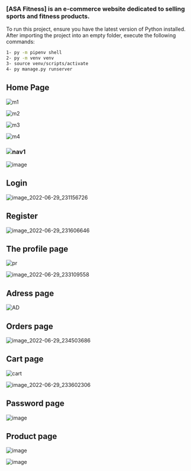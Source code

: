 ### [ASA Fitness] is an e-commerce website dedicated to selling sports and fitness products.

To run this project, ensure you have the latest version of Python installed. After importing the project into an empty folder, execute the following commands:

```bash
1- py -m pipenv shell
2- py -m venv venv 
3- source venv/scripts/activate
4- py manage.py runserver
```
## Home Page
											

![m1](https://user-images.githubusercontent.com/101675260/176550842-5f6a9230-b7fd-4255-900a-1198590308b3.PNG)



![m2](https://user-images.githubusercontent.com/101675260/176551516-95b7559c-bd6c-4a59-bd12-e8abaf8252c4.PNG)


![m3](https://user-images.githubusercontent.com/101675260/176551529-f1bdebaf-585a-45d0-b9e6-291e9afae158.PNG)

![m4](https://user-images.githubusercontent.com/101675260/176551531-8febcf63-b0b0-42de-bf19-73277ce1db94.PNG)

  


### ![nav1](https://user-images.githubusercontent.com/101675260/176552681-b6f310f8-5fc3-4db3-a5a4-a72458698fbb.png)

![image](https://user-images.githubusercontent.com/101675260/176556991-05ad778d-8f7c-4dda-948c-b34ab6a5257f.png)


## Login

![image_2022-06-29_231156726](https://user-images.githubusercontent.com/101675260/176554450-38b8e647-58f1-4d98-b4fc-c14caec9d3e3.png)
 


## Register

![image_2022-06-29_231606646](https://user-images.githubusercontent.com/101675260/176554976-231a2efb-6574-4305-a8a4-aff2c17e61c1.png)


## The profile page

![pr](https://user-images.githubusercontent.com/101675260/176555800-b55afb19-1ad7-4f54-afd8-c7ddd164eb67.PNG)


![image_2022-06-29_233109558](https://user-images.githubusercontent.com/101675260/176556715-43f4dfbb-05af-40b3-95d6-c54c39601126.png)

## Adress page

![AD](https://user-images.githubusercontent.com/101675260/176557830-cbd561a0-7b47-4e52-a8df-3ac55ef36bc2.PNG)


## Orders page

![image_2022-06-29_234503686](https://user-images.githubusercontent.com/101675260/176558109-f4eb9380-7ce4-4621-87f4-ac28c239d570.png)


## Cart page

![cart](https://user-images.githubusercontent.com/101675260/176556392-573f2501-dccf-423d-bec3-95490e1c5dbe.PNG)


![image_2022-06-29_233602306](https://user-images.githubusercontent.com/101675260/176557241-4ad1dc5b-b4a8-49b0-8771-02c625f38864.png)


## Password page

![image](https://user-images.githubusercontent.com/101675260/176560946-0e2c3564-f1c2-4c01-9b0d-835d03dc7095.png)


## Product page

![image](https://user-images.githubusercontent.com/101675260/176561790-5b93bcb7-d03c-46bd-9902-d18c20865e6b.png)

![image](https://user-images.githubusercontent.com/101675260/176562979-ad6bbc92-d477-4e15-bf30-15f659f9eeb5.png)

























